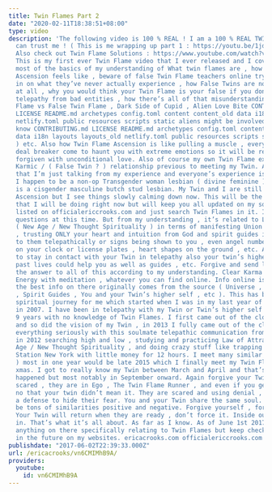 ```yaml
---
title: Twin Flames Part 2
date: "2020-02-11T18:38:51+08:00"
type: video
description: 'The following video is 100 % REAL ! I am a 100 % REAL TWIN FLAME ! You
  can trust me ! ( This is me wrapping up part 1 : https://youtu.be/1jdqk3Zhidw )
  Also check out Twin Flame Solutions : https://www.youtube.com/watch?v=P38NISbvOj4&t=2s
  This is my first ever Twin Flame video that I ever released and I cover pretty much
  most of the basics of my understanding of What twin flames are , how Twin Flame
  Ascension feels like , beware of false Twin Flame teachers online trying to cash
  in on what they’ve never actually experience , how False Twins are not even twins
  at all , why you would think your Twin Flame is your false if you don’t clear your
  telepathy from bad entities , how there’s all of that misunderstanding ( True Twin
  Flame vs False Twin Flame , Dark Side of Cupid , Alien Love Bite CONTRIBUTING.md
  LICENSE README.md archetypes config.toml content content_old data i18n layouts layouts_old
  netlify.toml public resources scripts static aliens might be involved , I don’t
  know CONTRIBUTING.md LICENSE README.md archetypes config.toml content content_old
  data i18n layouts layouts_old netlify.toml public resources scripts static , etc
  ) etc. Also how Twin Flame Ascension is like pulling a muscle , every single heartbreak
  deal breaker come to haunt you with extreme emotions so it will be released and
  forgiven with unconditional love. Also of course my own Twin Flame experience and
  Karmic / ( False Twin ? ) relationship previous to meeting my Twin. Also to explain
  that I’m just talking from my experience and everyone’s experience is different.
  I happen to be a non-op Transgender woman lesbian ( divine feminine ) and my Twin
  is a cisgender masculine butch stud lesbian. My Twin and I are still in Twin Flame
  Ascension but I see things slowly calming down now. This will be the only video
  that I will be doing right now but will keep you all updated on my social media
  listed on officialericcrooks.com and just search Twin Flames in it. I won’t answer
  questions at this time. But from my understanding , it’s related to Law of Attraction
  ( New Age / New Thought Spirituality ) in terms of manifesting Union , Self Love
  , trusting ONLY your heart and intuition from God and spirit guides if you talk
  to them telepathically or signs being shown to you , even angel numbers like 11:11
  on your clock or license plates , heart shapes on the ground , etc. And remember
  to stay in contact with your Twin in telepathy also your twin’s higher self and
  past lives could help you as well as guides , etc. Forgive and send love. Love is
  the answer to all of this according to my understanding. Clear Karma / Chakras /
  Energy with meditation , whatever you can find online. Info online is there but
  the best info on there originally comes from the source ( Universe , God , Angels
  , Spirit Guides , You and your Twin’s higher self , etc ). This has been a 10 year
  spiritual journey for me which started when I was in my last year of high school
  in 2007. I have been in telepathy with my Twin or Twin’s higher self or both for
  9 years with no knowledge of Twin Flames. I first came out of the closet in 2008
  and so did the vision of my Twin , in 2013 I fully came out of the closet. I took
  everything seriously with this soulmate telepathic communication from the future
  in 2012 searching high and low , studying and practicing Law of Attraction / New
  Age / New Thought Spirituality , and doing crazy stuff like trapping myself at Penn
  Station New York with little money for 12 hours. I meet many similar people ( crushes
  ) most in one year would be late 2015 which I finally meet my Twin Flame before
  xmas. I got to really know my Twin between March and April and that’s when Ascension
  happened but most notably in September onward. Again forgive your Twin , they are
  scared , they are in Ego , The Twin Flame Runner , and even if you get hurt emotionally
  no that your twin didn’t mean it. They are scared and using denial , ego , etc as
  a defense to hide their fear. You and your Twin share the same soul. So there will
  be tons of similarities positive and negative. Forgive yourself , forgive your Twin.
  Your Twin will return when they are ready , don’t force it. Inside out NOT Outside
  in. That’s what it’s all about. As far as I know. As of June 1st 2017 I don’t have
  anything on there specifically relating to Twin Flames but keep checking for updates
  in the future on my websites. ericacrooks.com officialericcrooks.com _ Erica'
publishdate: "2017-06-02T22:39:33.000Z"
url: /ericacrooks/vn6CMIMhB9A/
providers:
  youtube:
    id: vn6CMIMhB9A
---
```

